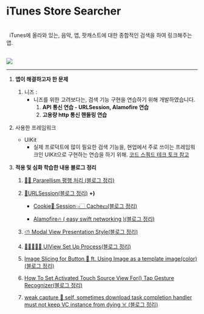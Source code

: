# iTunes Store Searcher

<br>
&nbsp;&nbsp;iTunes에 올라와 있는, 음악, 앱, 팟캐스트에 대한 종합적인 검색을 하여 링크해주는 앱.<br><br>

![](./images/1.gif)

---

1. **앱이 해결하고자 한 문제**<br>

   1. 니즈 :<br>
      - 니즈를 위한 고려보다는, 검색 기능 구현을 연습하기 위해 개발하였습니다.
        1. **API 통신 연습 - URLSession, Alamofire 연습**
        2. **고용량 http 통신 핸들링 연습**

2. 사용한 프레임워크

   - UIKit
     - 실제 프로덕트에 많이 필요한 검색 기능을, 현업에서 주로 쓰이는 프레임워크인 UIKit으로 구현하는 연습을 하기 위해. [코드 스쿼드 테크 토크 참고](https://www.youtube.com/watch?v=Pm8mgJXRHCY&t=2112s)

3. **적용 및 심화 학습한 내용 블로그 정리**

   1. [👯‍♂️ Pararellism 평행 처리 (블로그 정리)](https://www.notion.so/fundamentaldeveloper/GCD-Pararell-Processing-8979841ccbf0490fab22212278164465)
   2. [🧵URLSession(블로그 정리)](https://www.notion.so/fundamentaldeveloper/URLSession-afa45a31445540d0adf980e710104822)
      **+)**<br>

      - [Cookie🍪 Session👈🏻 Cache💵(블로그 정리)](https://www.notion.so/fundamentaldeveloper/Cookie-Session-Cache-796cf8ccf6394d7c8e09c39b7ef2f238)<br>

      - [Alamofire🔥 ( easy swift networking )(블로그 정리)](https://www.notion.so/fundamentaldeveloper/Alamofire-easy-swift-networking-30f2a30ada574d84a49a3dcc02e1b216)

   3. [⛅️ Modal View Presentation Style(블로그 정리)](https://www.notion.so/fundamentaldeveloper/Modal-View-Presentation-Style-57c39800fd8b49879429a2306f396b8a)
   4. [🙋‍♂️🙋‍♀️🙋 UIView Set Up Process(블로그 정리)](https://www.notion.so/fundamentaldeveloper/UIView-Set-Up-Process-a89c27a597f4466fae52c8091d047312)
   5. [Image Slicing for Button 🛒 ft. Using Image as a template image(color)(블로그 정리)](https://www.notion.so/fundamentaldeveloper/1-Image-Slicing-for-Button-ft-Using-Image-as-a-template-image-color-ebbca4f0fa184af183d760e227906ee7)
   6. [How To Set Activated Touch Source View For() Tap Gesture Recognizer(블로그 정리)](https://www.notion.so/fundamentaldeveloper/3-How-To-Use-Tap-Gesture-Recognizer-c2ae91b8b744451f97d9ed305277ae32)
   7. [weak capture 📸 self, sometimes download task completion handler must not keep VC instance from dying ☠️ (블로그 정리)](https://www.notion.so/fundamentaldeveloper/6-weak-capture-self-download-task-completion-handler-can-t-keep-VC-from-dying-f075edc6e06f473590565e69902bdb0e)
